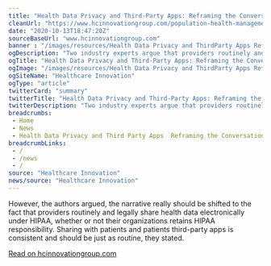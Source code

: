 ```yaml
--- 
title: "Health Data Privacy and Third-Party Apps: Reframing the Conversation"
cleanUrl: "https://www.hcinnovationgroup.com/population-health-management/patient-engagement/article/21158201/health-data-privacy-and-thirdparty-apps-reframing-the-conversation"
date: "2020-10-13T18:47:20Z"
sourceBaseUrl: "www.hcinnovationgroup.com"
banner : "/images/resources/Health Data Privacy and ThirdParty Apps Reframing the Conversation.png"
ogDescription: "Two industry experts argue that providers routinely and legally share health data electronically under HIPAA, and sharing with patients and patients third-party apps should be just as routine"
ogTitle: "Health Data Privacy and Third-Party Apps: Reframing the Conversation"
ogImage: "/images/resources/Health Data Privacy and ThirdParty Apps Reframing the Conversation.png"
ogSiteName: "Healthcare Innovation"
ogType: "article"
twitterCard: "summary"
twitterTitle: "Health Data Privacy and Third-Party Apps: Reframing the Conversation"
twitterDescription: "Two industry experts argue that providers routinely and legally share health data electronically under HIPAA, and sharing with patients and patients third-party apps should be just as routine"
breadcrumbs:
 - Home
 - News
 - Health Data Privacy and Third Party Apps  Reframing the Conversation
breadcrumbLinks:
 - / 
 - /news
 - / 
source: "Healthcare Innovation"
news/source: "Healthcare Innovation"
---
```

However, the authors argued, the narrative really should be shifted to the fact that providers routinely and legally share health data electronically under HIPAA, whether or not their organizations retains HIPAA responsibility. Sharing with patients and patients third-party apps is consistent and should be just as routine, they stated.  
  
[Read on hcinnovationgroup.com](https://www.hcinnovationgroup.com/population-health-management/patient-engagement/article/21158201/health-data-privacy-and-thirdparty-apps-reframing-the-conversation)
